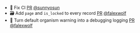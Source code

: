 - 💚 Fix CI [PR](https://github.com/laminlabs/bionty/pull/324) [@sunnyosun](https://github.com/sunnyosun)
- 🗃️ Add `page` and `is_locked` to every record [PR](https://github.com/laminlabs/bionty/pull/322) [@falexwolf](https://github.com/falexwolf)
- 🚸 Turn default organism warning into a debugging logging [PR](https://github.com/laminlabs/bionty/pull/320) [@falexwolf](https://github.com/falexwolf)
